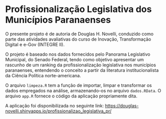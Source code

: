 # Profissionalização Legislativa dos Municípios Paranaenses

O presente projeto é de autoria de Douglas H. Novelli, conduzido como parte das atividades avaliativas do curso de Inovação, Transformação Digital e e-Gov (INTEGRE II).

O projeto é baseado nos dados fornecidos pelo Panorama Legislativo Municipal, do Senado Federal, tendo como objetivo apresentar um rascunho de um ranking da profissionalização legislativa nos municípios paranaenses, entendendo o conceito a partir da literatura institucionalista da Ciência Política norte-americana.

O arquivo `limpeza.R` tem a função de importar, limpar e transformar os dados empregados na análise, armazenando-os no arquivo `dados.RData`. O arquivo `app.R` fornece o código da aplicação propriamente dita.

A aplicação foi disponibilizada no seguinte link: https://douglas-novelli.shinyapps.io/profissionalizao_legislativa_pr/
